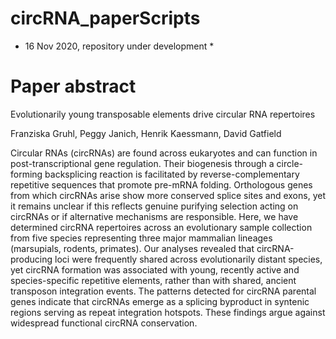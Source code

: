 # circRNA_paperScripts

* 16 Nov 2020, repository under development *


# Paper abstract
Evolutionarily young transposable elements drive circular RNA repertoires

Franziska Gruhl, Peggy Janich, Henrik Kaessmann, David Gatfield

Circular RNAs (circRNAs) are found across eukaryotes and can function in post-transcriptional gene regulation. Their biogenesis through a circle-forming backsplicing reaction is facilitated by reverse-complementary repetitive sequences that promote pre-mRNA folding. Orthologous genes from which circRNAs arise show more conserved splice sites and exons, yet it remains unclear if this reflects genuine purifying selection acting on circRNAs or if alternative mechanisms are responsible. Here, we have determined circRNA repertoires across an evolutionary sample collection from five species representing three major mammalian lineages (marsupials, rodents, primates). Our analyses revealed that circRNA-producing loci were frequently shared across evolutionarily distant species, yet circRNA formation was associated with young, recently active and species-specific repetitive elements, rather than with shared, ancient transposon integration events. The patterns detected for circRNA parental genes indicate that circRNAs emerge as a splicing byproduct in syntenic regions serving as repeat integration hotspots. These findings argue against widespread functional circRNA conservation.
